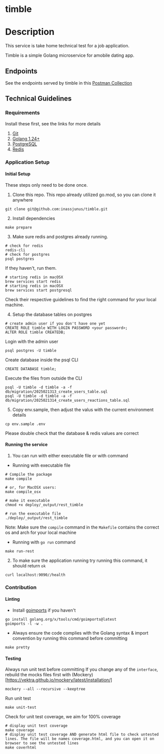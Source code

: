 # timble

# Description

This service is take home technical test for a job application.

Timble is a simple Golang microservice for amobile dating app.

## Endpoints

See the endpoints served by timble in this [Postman Collection]()

## Technical Guidelines

### Requirements

Install these first, see the links for more details
1. [Git](https://git-scm.com/downloads)
2. [Golang 1.24+](https://go.dev/dl/)
3. [PostgreSQL](https://www.postgresql.org/download/)
4. [Redis](https://redis.io/docs/getting-started/installation/)

### Application Setup

#### Initial Setup

These steps only need to be done once.

1. Clone this repo. This repo already utilized go.mod, so you can clone it anywhere
```shell
git clone git@github.com:inassjunus/timble.git
```
2. Install dependencies
```shell
make prepare
```
3. Make sure redis and postgres already running.

```shell
# check for redis
redis-cli
# check for postgres
psql postgres
```

If they haven't, run them.
```shell
# starting redis in macOSX
brew services start redis
# starting redis in macOSX
brew services start postgresql
```
Check their respective guidelines to find the right command for your local machine.

4. Setup the database tables on postgres
```shell
# create admin user if you don't have one yet
CREATE ROLE timble WITH LOGIN PASSWORD <your password>;
ALTER ROLE timble CREATEDB;
```
Login with the admin user

```shell
psql postgres -U timble
```
Create database inside the psql CLI
```shell
CREATE DATABASE timble;
```
Execute the files from outside the CLI
```shell
psql -U timble -d timble -a -f db/migration/2025021313_create_users_table.sql
psql -U timble -d timble -a -f db/migration/2025021314_create_users_reactions_table.sql
```

5. Copy env.sample, then adjust the valus with the current environment details
```shell
cp env.sample .env
```
Please double check that the database & redis values are correct

#### Running the service

1. You can run with either executable file or with command

- Running with executable file

```shell
# Compile the package
make compile

# or, for MacOSX users:
make compile_osx

# make it executable
chmod +x deploy/_output/rest_timble

# run the executable file
./deploy/_output/rest_timble
```
Note: Make sure the `compile` command in the `Makefile` contains the correct os and arch for your local machine

- Running with `go run` command

```shell
make run-rest

```
2. To make sure the application running try running this command, it should return `ok`
```shell
curl localhost:9090//health
```

### Contribution
#### Linting
- Install [goimports](https://pkg.go.dev/golang.org/x/tools/cmd/goimports) if you haven't
```shell
go install golang.org/x/tools/cmd/goimports@latest
goimports -l -w .
```
- Always ensure the code complies with the Golang syntax & import convention by running this command before committing

```shell
make pretty
```
#### Testing

Always run unit test before committing
If you change any of the `interface`, rebuild the mocks files first with (Mockery)[https://vektra.github.io/mockery/latest/installation/]
```shell
mockery --all --recursive --keeptree
```

Run unit test
```shell
make unit-test
```
Check for unit test coverage, we aim for 100% coverage
```shell
# display unit test coverage
make coverage
# display unit test coverage AND generate html file to check untested lines. The file will be names coverage.html, and you can open it on browser to see the untested lines
make coverhtml
```
